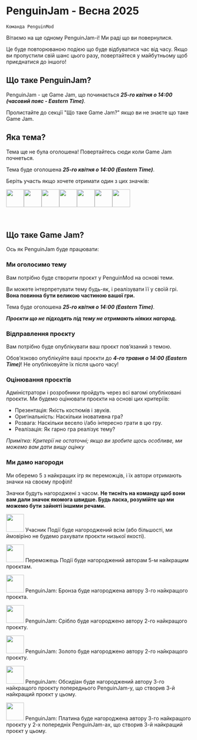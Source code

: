 # PenguinJam - Весна 2025 

<!-- Try not to touch the ```host or ```collab sections, they are direct user links -->
<!-- You should translate ```warning sections though. -->
```host
Команда PenguinMod
```

Вітаємо на ще одному PenguinJam-і! Ми раді що ви повернулися.

Це буде повторюваною подією що буде відбуватися час від часу. Якщо ви пропустили свій шанс цього разу, повертайтеся у майбутньому щоб приєднатися до іншого!

## Що таке PenguinJam?
PenguinJam - це Game Jam, що починається ***25-го квітня о 14:00 (часовий пояс - Eastern Time)***.

Пролистайте до секції "Що таке Game Jam?" якщо ви не знаєте що таке Game Jam.

## Яка тема?
Тема ще не була оголошена! Повертайтесь сюди коли Game Jam почнеться.

Тема буде оголошена ***25-го квітня о 14:00 (Eastern Time)***.

Беріть участь якщо хочете отримати один з цих значків:
<div style="display:flex;flex-direction:row">
    <img src="https://penguinmod.com/badges/participant.png" width="48"></img>
    <img src="https://penguinmod.com/badges/eventwinner.png" width="48"></img>
    <img src="https://penguinmod.com/badges/penguinjambronze.png" width="48"></img>
    <img src="https://penguinmod.com/badges/penguinjamsilver.png" width="48"></img>
    <img src="https://penguinmod.com/badges/penguinjamgold.png" width="48"></img>
    <img src="https://penguinmod.com/badges/penguinjamobsidian.png" width="48"></img>
    <img src="https://penguinmod.com/badges/penguinjamplatinum.png" width="48"></img>
</div>
<br></br>

## Що таке Game Jam?
Ось як PenguinJam буде працювати:

### Ми оголосимо тему
Вам потрібно буде створити проєкт у PenguinMod на основі теми.

Ви можете інтерпретувати тему будь-як, і реалізувати її у своїй грі. **Вона повинна бути великою частиною вашої гри.**

Тема буде оголошена ***25-го квітня о 14:00 (Eastern Time)***.

***Проєкти що не підходять під тему не отримають ніяких нагород.***

### Відправлення проєкту
Вам потрібно буде опублікувати ваш проєкт пов’язаний з темою.

Обов’язково опублікуйте ваші проєкти до ***4-го травня о 14:00 (Eastern Time)***! Не опубліковуйте їх після цього часу!

### Оцінювання проєктів
Адміністратори і розробники пройдуть через всі вагомі опубліковані проєкти. Ми будемо оцінювати проєкти на основі цих критеріїв:
- Презентація: Якість костюмів і звуків.
- Оригінальність: Наскільки іновативна гра?
- Розвага: Наскільки весело і/або інтересно грати в цю гру.
- Реалізація: Як гарно гра реалізує тему?

*Примітка: Критерії не остаточні; якщо ви зробите щось особливе, ми можемо вам дати вищу оцінку*

### Ми дамо нагороди
Ми оберемо 5 з найкращих ігр як переможців, і їх автори отримають значки на своєму профілі!

Значки будуть нагороджені з часом. **Не тисніть на команду щоб вони вам дали значок якомога швидше. Будь ласка, розумійте що ми можемо бути зайняті іншими речами.**

<img src="https://penguinmod.com/badges/participant.png" width="48"></img>
Учасник Події буде нагороджений всім (або більшості, ми ймовіріно не будемо рахувати проєкти низької якості).

<img src="https://penguinmod.com/badges/eventwinner.png" width="48"></img>
Переможець Події буде нагороджений авторам 5-м найкращим проєктам.

<img src="https://penguinmod.com/badges/penguinjambronze.png" width="48"></img>
PenguinJam: Бронза буде нагороджена автору 3-го найкращого проєкта.

<img src="https://penguinmod.com/badges/penguinjamsilver.png" width="48"></img>
PenguinJam: Срібло буде нагороджено автору 2-го найкращого проєкту.

<img src="https://penguinmod.com/badges/penguinjamgold.png" width="48"></img>
PenguinJam: Золото буде нагороджено автору 2-го найкращого проєкту.

<img src="https://penguinmod.com/badges/penguinjamobsidian.png" width="48"></img>
PenguinJam: Обсидіан буде нагороджений автору 3-го найкращого проєкту попереднього PenguinJam-у, що створив 3-й найкращий проєкт у цьому.

<img src="https://penguinmod.com/badges/penguinjamplatinum.png" width="48"></img>
PenguinJam: Платина буде нагороджена автору 3-го найкращого проєкту у 2-х попередніх PenguinJam-ах, що створив 3-й найкращий проєкт у цьому.

